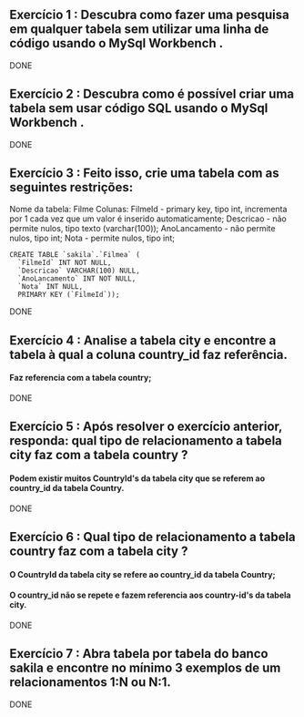 ## Exercício 1 : Descubra como fazer uma pesquisa em qualquer tabela sem utilizar uma linha de código usando o MySql Workbench .
DONE

## Exercício 2 : Descubra como é possível criar uma tabela sem usar código SQL usando o MySql Workbench .
DONE

## Exercício 3 : Feito isso, crie uma tabela com as seguintes restrições:
Nome da tabela: Filme
Colunas:
FilmeId - primary key, tipo int, incrementa por 1 cada vez que um valor é inserido automaticamente;
Descricao - não permite nulos, tipo texto (varchar(100));
AnoLancamento - não permite nulos, tipo int;
Nota - permite nulos, tipo int;
````
CREATE TABLE `sakila`.`Filmea` (
  `FilmeId` INT NOT NULL,
  `Descricao` VARCHAR(100) NULL,
  `AnoLancamento` INT NOT NULL,
  `Nota` INT NULL,
  PRIMARY KEY (`FilmeId`));
````
DONE

## Exercício 4 : Analise a tabela city e encontre a tabela à qual a coluna country_id faz referência.
#### Faz referencia com a tabela country;
DONE

## Exercício 5 : Após resolver o exercício anterior, responda: qual tipo de relacionamento a tabela city faz com a tabela country ?
#### Podem existir muitos CountryId's da tabela city que se referem ao country_id da tabela Country.
DONE

## Exercício 6 : Qual tipo de relacionamento a tabela country faz com a tabela city ?
#### O CountryId da tabela city se refere ao country_id da tabela Country;
#### O country_id não se repete e fazem referencia aos country-id's da tabela city.
DONE

## Exercício 7 : Abra tabela por tabela do banco sakila e encontre no mínimo 3 exemplos de um relacionamentos 1:N ou N:1.
DONE